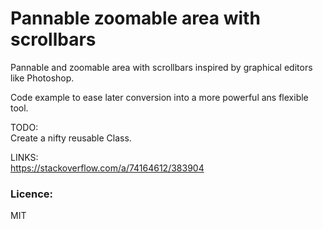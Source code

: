 # Pannable zoomable area with scrollbars

Pannable and zoomable area with scrollbars inspired by graphical editors like Photoshop. 

Code example to ease later conversion into a more powerful ans flexible tool.

TODO:  
Create a nifty reusable Class.

LINKS:  
https://stackoverflow.com/a/74164612/383904

### Licence:

MIT